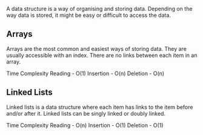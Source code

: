 A data structure is a way of organising and storing data. Depending on the way data is stored, it might be easy or difficult to access the data.

## Arrays

Arrays are the most common and easiest ways of storing data. They are usually accessible with an index. There are no links between each item in an array.

Time Complexity
Reading    - O(1)
Insertion  - O(n)
Deletion   - O(n)

## Linked Lists

Linked lists is a data structure where each item has links to the item before and/or after it. Linked lists can be singly linked or doubly linked.

Time Complexity
Reading   - O(n)
Insertion - O(1)
Deletion  - O(1)